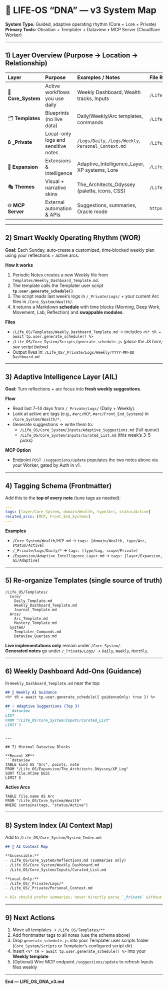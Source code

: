 # 🧬 LIFE‑OS “DNA” — v3 System Map

**System Type:** Guided, adaptive operating rhythm (Core + Lore + Private)  
**Primary Tools:** Obsidian + Templater + Dataview • MCP Server (Cloudflare Worker)

---

## 1) Layer Overview (Purpose → Location → Relationship)

| Layer | Purpose | Examples / Notes | File Root |
|:--|:--|:--|:--|
| 🧠 **Core_System** | Active workflows you use daily | Weekly Dashboard, Wealth tracks, Inputs | `/Life_OS/Core_System/` |
| 🗂️ **Templates** | Blueprints (no live data) | Daily/Weekly/Arc templates, commands | `/Life_OS/Templates/` |
| 🔒 **_Private** | Local-only logs and sensitive notes | `/Logs/Daily`, `/Logs/Weekly`, `Personal_Context.md` | `/Life_OS/_Private/` |
| 🧩 **Expansion** | Extensions & intelligence | Adaptive_Intelligence_Layer, XP systems, Lore | `/Life_OS/Expansion/` |
| 🎭 **Themes** | Visual + narrative skins | The_Architects_Odyssey (palette, icons, CSS) | `/Life_OS/Themes/` |
| 🌐 **MCP Server** | External automation & APIs | Suggestions, summaries, Oracle mode | `https://purpledreams.io/mcp` |

---

## 2) Smart Weekly Operating Rhythm (WOR)

**Goal:** Each Sunday, auto‑create a customized, time‑blocked weekly plan using your reflections + active arcs.

**How it works**
1. Periodic Notes creates a new Weekly file from `Templates/Weekly_Dashboard_Template.md`.
2. The template calls the Templater user script **`tp.user.generate_schedule()`**.
3. The script reads last week’s logs in `/_Private/Logs/` + your current Arc files in `/Core_System/Wealth/`.
4. It returns a Markdown **schedule** with time blocks (Morning, Deep Work, Movement, Lab, Reflection) and **swappable modules**.  

**Files**  
- `/Life_OS/Templates/Weekly_Dashboard_Template.md` → includes `<%* tR = await tp.user.generate_schedule() %>`  
- `/Life_OS/Core_System/Scripts/generate_schedule.js` *(place the JS here; see script below)*  
- Output lives in: `/Life_OS/_Private/Logs/Weekly/YYYY‑MM‑DD Dashboard.md`

---

## 3) Adaptive Intelligence Layer (AIL)

**Goal:** Turn reflections + arc focus into **fresh weekly suggestions**.

**Flow**
- Read last 7–14 days from `/_Private/Logs/` (Daily + Weekly).
- Look at active arc tags (e.g., `#arc/MCP`, `#arc/Front_End_Systems`) in `/Core_System/Wealth/*`.
- Generate suggestions → write them to:
  - `/Life_OS/Core_System/Inputs/Adaptive_Suggestions.md` (full queue)
  - `/Life_OS/Core_System/Inputs/Curated_List.md` (this week’s 3–5 picks)

**MCP Option**
- Endpoint `POST /suggestions/update` populates the two notes above via your Worker, gated by Auth in v1.

---

## 4) Tagging Schema (Frontmatter)

Add this to the **top of every note** (tune tags as needed):

```yaml
---
tags: [layer/Core_System, domain/Wealth, type/Arc, status/Active]
related_arcs: [MCP, Front_End_Systems]
---
```

**Examples**
- `/Core_System/Wealth/MCP.md` → `tags: [domain/Wealth, type/Arc, status/Active]`
- `/_Private/Logs/Daily/*` → `tags: [type/Log, scope/Private]`
- `/Expansion/Adaptive_Intelligence_Layer.md` → `tags: [layer/Expansion, ai/Adaptive]`

---

## 5) Re‑organize Templates (single source of truth)

```
/Life_OS/Templates/
  Core/
    Daily_Template.md
    Weekly_Dashboard_Template.md
    Journal_Template.md
  Arcs/
    Arc_Template.md
    Mastery_Template.md
  System/
    Templater_Commands.md
    Dataview_Queries.md
```

**Live implementations only** remain under `/Core_System/`.  
**Generated notes** go under `/_Private/Logs/` → `Daily`, `Weekly`, `Monthly`.

---

## 6) Weekly Dashboard Add‑Ons (Guidance)

In `Weekly_Dashboard_Template.md` near the top:

```markdown
## 🧭 Weekly AI Guidance
<%* tR = await tp.user.generate_schedule({ guidanceOnly: true }) %>

## 💡 Adaptive Suggestions (Top 3)
```dataview
LIST
FROM "/Life_OS/Core_System/Inputs/Curated_List"
LIMIT 3
```
```

---

## 7) Minimal Dataview Blocks

**Recent XP**
```dataview
TABLE kind AS "Arc", points, note
FROM "/Life_OS/Expansion/The_Architects_Odyssey/XP_Log"
SORT file.mtime DESC
LIMIT 5
```

**Active Arcs**
```dataview
TABLE file.name AS Arc
FROM "/Life_OS/Core_System/Wealth"
WHERE contains(tags, "status/Active")
```

---

## 8) System Index (AI Context Map)

Add to `/Life_OS/Core_System/System_Index.md`:

```markdown
## 🤖 AI Context Map

**Accessible:**
- /Life_OS/Core_System/Reflections.md (summaries only)
- /Life_OS/Core_System/Weekly_Dashboard.md
- /Life_OS/Core_System/Inputs/Curated_List.md

**Local‑Only:**
- /Life_OS/_Private/Logs/*
- /Life_OS/_Private/Personal_Context.md

> AIs should prefer summaries; never directly parse `_Private` without explicit permission.
```

---

## 9) Next Actions

1) Move all templates → `/Life_OS/Templates/**`  
2) Add frontmatter tags to all notes (use the schema above)  
3) Drop `generate_schedule.js` into your Templater user scripts folder (`Core_System/Scripts` or Templater’s configured script dir)  
4) Insert `<%* tR = await tp.user.generate_schedule() %>` into your **Weekly template**  
5) (Optional) Wire MCP endpoint `/suggestions/update` to refresh Inputs files weekly

---

**End — LIFE_OS_DNA_v3.md**